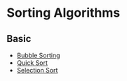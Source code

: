# Sorting Algorithms

## Basic
- [Bubble Sorting](./filesource/bubblesort.py)
- [Quick Sort](./filesource/quicksort.py)
- [Selection Sort](./filesource/selectionsort.py)

